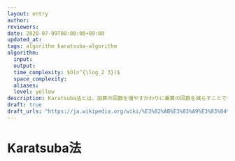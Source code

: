 ```yaml
---
layout: entry
author:
reviewers:
date: 2020-07-09T00:00:00+09:00
updated_at:
tags: algorithm karatsuba-algorithm
algorithm:
  input:
  output:
  time_complexity: $O(n^{\log_2 3})$
  space_complexity:
  aliases:
  level: yellow
description: Karatsuba法とは、加算の回数を増やすかわりに乗算の回数を減らすことで多項式乗算などを $O(n^{\log_2 3})$ で行なうというアルゴリズムである。
draft: true
draft_urls: "https://ja.wikipedia.org/wiki/%E3%82%AB%E3%83%A9%E3%83%84%E3%83%90%E6%B3%95"
---
```


# Karatsuba法
